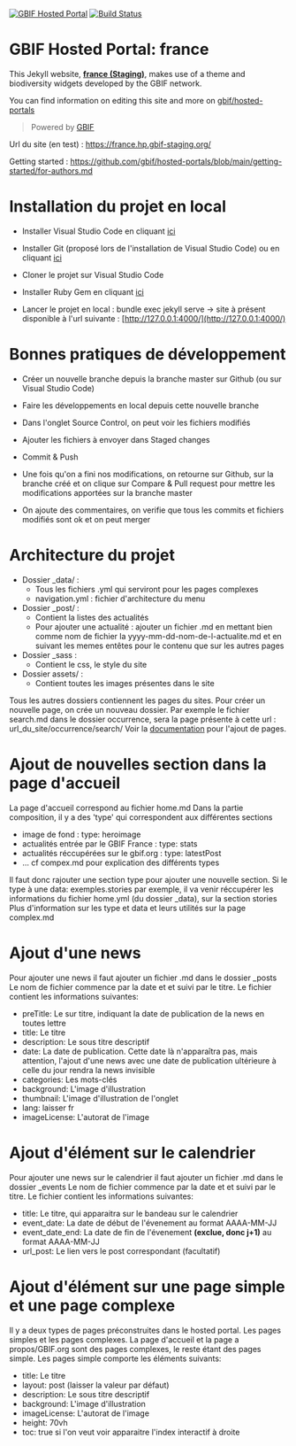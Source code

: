 [![GBIF Hosted Portal](https://docs.gbif.org/style/gbif-hosted-portal.svg)](https://github.com/gbif/hosted-portals)
[![Build Status](https://builds.gbif.org/job/hp-france/badge/icon)](https://builds.gbif.org/job/hp-france/lastBuild/console)
<!-- License badge example: [![CC BY-SA 4.0](https://img.shields.io/badge/License-CC%20BY%2D-SA%204.0-lightgrey.svg)](https://creativecommons.org/licenses/by-sa/4.0/) -->

# GBIF Hosted Portal: france

This Jekyll website, **[france (Staging)](https://france.hp.gbif-staging.org/)**, makes use of a theme and biodiversity widgets developed by the GBIF network.

You can find information on editing this site and more on [gbif/hosted-portals](https://github.com/gbif/hosted-portals)

> Powered by [GBIF](https://www.gbif.org/)

Url du site (en test) : https://france.hp.gbif-staging.org/ 

Getting started : https://github.com/gbif/hosted-portals/blob/main/getting-started/for-authors.md 

# Installation du projet en local

- Installer Visual Studio Code en cliquant [ici](https://code.visualstudio.com/Download)
- Installer Git (proposé lors de l'installation de Visual Studio Code) ou en cliquant [ici](https://git-scm.com/downloads)
- Cloner le projet sur Visual Studio Code
- Installer Ruby Gem en cliquant [ici](https://jekyllrb.com/docs/installation/)

- Lancer le projet en local : bundle exec jekyll serve -> site à présent disponible à l'url suivante : [http://127.0.0.1:4000/](http://127.0.0.1:4000/)

# Bonnes pratiques de développement

  - Créer un nouvelle branche depuis la branche master sur Github (ou sur Visual Studio Code)
  - Faire les développements en local depuis cette nouvelle branche
  - Dans l'onglet Source Control, on peut voir les fichiers modifiés
  - Ajouter les fichiers à envoyer dans Staged changes
  - Commit & Push

  - Une fois qu'on a fini nos modifications, on retourne sur Github, sur la branche créé et on clique sur Compare & Pull request pour mettre les modifications apportées sur la branche master
  - On ajoute des commentaires, on verifie que tous les commits et fichiers modifiés sont ok et on peut merger

# Architecture du projet

  - Dossier _data/ :
    - Tous les fichiers .yml qui serviront pour les pages complexes
    - navigation.yml : fichier d'architecture du menu
  - Dossier _post/ :
    - Contient la listes des actualités
    - Pour ajouter une actualité : ajouter un fichier .md en mettant bien comme nom de fichier la yyyy-mm-dd-nom-de-l-actualite.md et en suivant les memes entêtes pour le contenu que sur les autres pages
  - Dossier _sass :
    - Contient le css, le style du site
  - Dossier assets/ :
    - Contient toutes les images présentes dans le site

 Tous les autres dossiers contiennent les pages du sites. Pour créer un nouvelle page, on crée un nouveau dossier. 
 Par exemple le fichier search.md dans le dossier occurrence, sera la page présente à cette url : url_du_site/occurrence/search/
 Voir la [documentation](https://jekyllrb.com/docs/pages/) pour l'ajout de pages.

 # Ajout de nouvelles section dans la page d'accueil

 La page d'accueil correspond au fichier home.md
 Dans la partie composition, il y a des 'type' qui correspondent aux différentes sections 
  - image de fond : type: heroimage
  - actualités entrée par le GBIF France : type: stats
  - actualités réccupérées sur le gbif.org : type: latestPost
  - ... cf compex.md pour explication des différents types
    
Il faut donc rajouter une section type pour ajouter une nouvelle section.
Si le type à une data: exemples.stories par exemple, il va venir réccupérer les informations du fichier home.yml (du dossier _data), sur la section stories
Plus d'information sur les type et data et leurs utilités sur la page complex.md 

# Ajout d'une news

Pour ajouter une news il faut ajouter un fichier .md dans le dossier _posts
Le nom de fichier commence par la date et et suivi par le titre.
Le fichier contient les informations suivantes:

- preTitle: Le sur titre, indiquant la date de publication de la news en toutes lettre
- title:  Le titre
- description: Le sous titre descriptif
- date:   La date de publication. Cette date là n'apparaîtra pas, mais attention, l'ajout d'une news avec une date de publication ultérieure à celle du jour rendra la news invisible
- categories: Les mots-clés
- background: L'image d'illustration
- thumbnail: L'image d'illustration de l'onglet
- lang: laisser fr
- imageLicense: L'autorat de l'image

# Ajout d'élément sur le calendrier

Pour ajouter une news sur le calendrier il faut ajouter un fichier .md dans le dossier _events
Le nom de fichier commence par la date et et suivi par le titre.
Le fichier contient les informations suivantes:

- title: Le titre, qui apparaitra sur le bandeau sur le calendrier
- event_date: La date de début de l'évenement au format AAAA-MM-JJ
- event_date_end: La date de fin de l'évenement **(exclue, donc j+1)** au format AAAA-MM-JJ
- url_post: Le lien vers le post correspondant (facultatif)

# Ajout d'élément sur une page simple et une page complexe

Il y a deux types de pages préconstruites dans le hosted portal. Les pages simples et les pages complexes. La page d'accueil et la page a propos/GBIF.org sont des pages complexes, le reste étant des pages simple.
Les pages simple comporte les éléments suivants: 
- title: Le titre
- layout: post (laisser la valeur par défaut)
- description: Le sous titre descriptif
- background: L'image d'illustration
- imageLicense:  L'autorat de l'image
- height: 70vh
- toc: true si l'on veut voir apparaitre l'index interactif à droite

